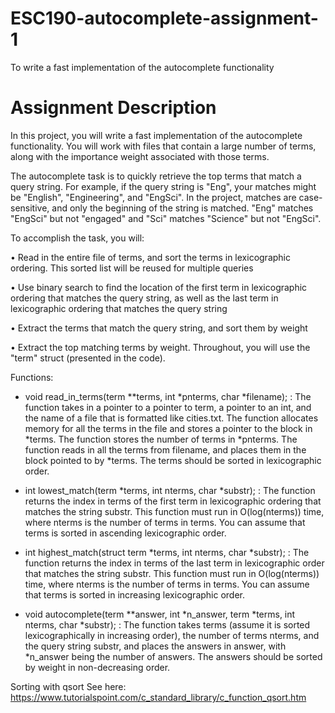 # ESC190-autocomplete-assignment-1
To write a fast implementation of the autocomplete functionality 

# Assignment Description
In this project, you will write a fast implementation of the autocomplete functionality. You will work with files that contain a large number of terms, along with the importance weight associated with those terms.

The autocomplete task is to quickly retrieve the top terms that match a query string. For example, if the query string is "Eng", your matches might be "English", "Engineering", and "EngSci". In the project, matches are case-sensitive, and only the beginning of the string is matched. "Eng" matches "EngSci" but not "engaged" and "Sci" matches "Science" but not "EngSci".

To accomplish the task, you will:

• Read in the entire file of terms, and sort the terms in lexicographic ordering. This sorted list will be reused for multiple queries

• Use binary search to find the location of the first term in lexicographic ordering that matches the query string, as well as the last term in lexicographic ordering that matches the query string

• Extract the terms that match the query string, and sort them by weight

• Extract the top matching terms by weight. Throughout, you will use the "term" struct (presented in the code). 

Functions:

- void read_in_terms(term **terms, int *pnterms, char *filename); : The function takes in a pointer to a pointer to term, a pointer to an int, and the name of a file that is formatted like cities.txt. The function allocates memory for all the terms in the file and stores a pointer to the block in *terms. The function stores the number of terms in *pnterms. The function reads in all the terms from filename, and places them in the block pointed to by *terms. The terms should be sorted in lexicographic order.

- int lowest_match(term *terms, int nterms, char *substr); : The function returns the index in terms of the first term in lexicographic ordering that matches the string substr. This function must run in O(log(nterms)) time, where nterms is the number of terms in terms. You can assume that terms is sorted in ascending lexicographic order.

- int highest_match(struct term *terms, int nterms, char *substr); : The function returns the index in terms of the last term in lexicographic order that matches the string substr. This function must run in O(log(nterms)) time, where nterms is the number of terms in terms. You can assume that terms is sorted in increasing lexicographic order.

- void autocomplete(term **answer, int *n_answer, term *terms, int nterms, char *substr); : The function takes terms (assume it is sorted lexicographically in increasing order), the number of terms nterms, and the query string substr, and places the answers in answer, with *n_answer being the number of answers. The answers should be sorted by weight in non-decreasing order.

Sorting with qsort
See here: https://www.tutorialspoint.com/c_standard_library/c_function_qsort.htm
